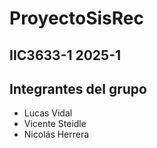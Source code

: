 # ProyectoSisRec
## IIC3633-1 2025-1
## Integrantes del grupo
- Lucas Vidal
- Vicente Steidle
- Nicolás Herrera
